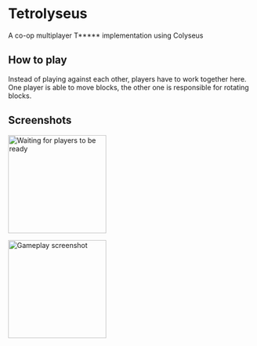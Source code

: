 # Tetrolyseus

A co-op multiplayer T***** implementation using Colyseus

## How to play

Instead of playing against each other, players have to work together here.
One player is able to move blocks, the other one is responsible for rotating blocks.

## Screenshots

<p style="margin-left: auto; margin-right: auto">
    <img src="https://github.com/s1h-org/tetrolyseus/raw/master/.gfx/waiting.png" alt="Waiting for players to be ready" width="200"/>
</p>

<p style="margin-left: auto; margin-right: auto">
    <img src="https://github.com/s1h-org/tetrolyseus/raw/master/.gfx/gameplay.png" alt="Gameplay screenshot" width="200"/>
</p>